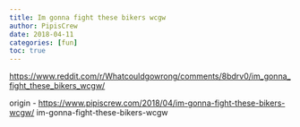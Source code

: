 ```yaml
---
title: Im gonna fight these bikers wcgw
author: PipisCrew
date: 2018-04-11
categories: [fun]
toc: true
---
```


https://www.reddit.com/r/Whatcouldgowrong/comments/8bdrv0/im_gonna_fight_these_bikers_wcgw/

origin - https://www.pipiscrew.com/2018/04/im-gonna-fight-these-bikers-wcgw/ im-gonna-fight-these-bikers-wcgw